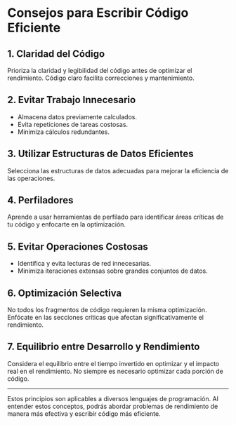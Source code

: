 # Consejos para Escribir Código Eficiente

## 1. Claridad del Código

Prioriza la claridad y legibilidad del código antes de optimizar el rendimiento. Código claro facilita correcciones y mantenimiento.

## 2. Evitar Trabajo Innecesario

- Almacena datos previamente calculados.
- Evita repeticiones de tareas costosas.
- Minimiza cálculos redundantes.

## 3. Utilizar Estructuras de Datos Eficientes

Selecciona las estructuras de datos adecuadas para mejorar la eficiencia de las operaciones.

## 4. Perfiladores

Aprende a usar herramientas de perfilado para identificar áreas críticas de tu código y enfocarte en la optimización.

## 5. Evitar Operaciones Costosas

- Identifica y evita lecturas de red innecesarias.
- Minimiza iteraciones extensas sobre grandes conjuntos de datos.

## 6. Optimización Selectiva

No todos los fragmentos de código requieren la misma optimización. Enfócate en las secciones críticas que afectan significativamente el rendimiento.

## 7. Equilibrio entre Desarrollo y Rendimiento

Considera el equilibrio entre el tiempo invertido en optimizar y el impacto real en el rendimiento. No siempre es necesario optimizar cada porción de código.

---

Estos principios son aplicables a diversos lenguajes de programación. Al entender estos conceptos, podrás abordar problemas de rendimiento de manera más efectiva y escribir código más eficiente.
